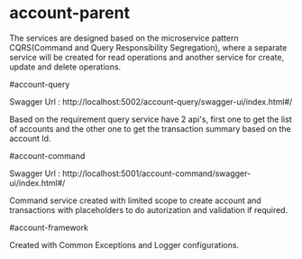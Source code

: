 # account-parent

The services are designed based on the microservice pattern CQRS(Command and Query Responsibility Segregation), where a separate service will be created for read operations and another service for create, update and delete operations. 

#account-query

Swagger Url : http://localhost:5002/account-query/swagger-ui/index.html#/

Based on the requirement query service have 2 api's, first one to get the list of accounts and the other one to get the transaction summary based on the account Id.

#account-command

Swagger Url : http://localhost:5001/account-command/swagger-ui/index.html#/

Command service created with limited scope to create account and transactions with placeholders to do autorization and validation if required.

#account-framework

Created with Common Exceptions and Logger configurations.


